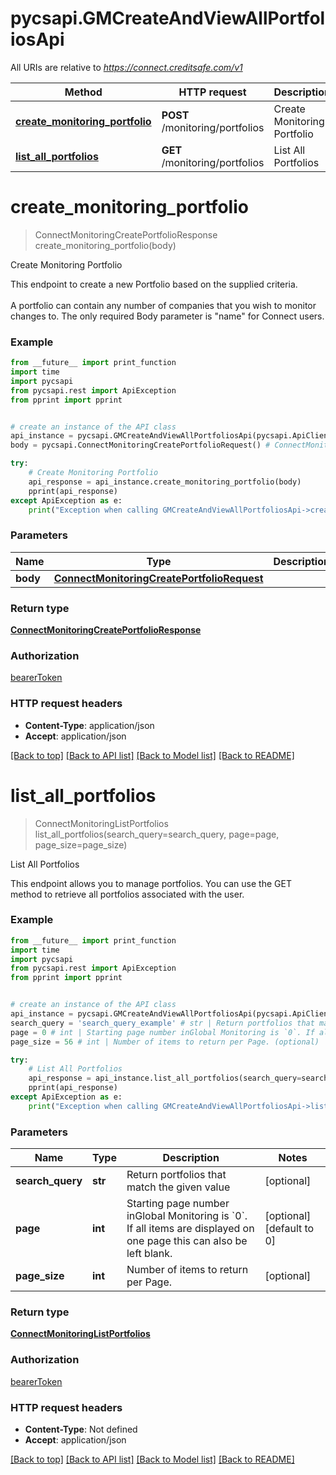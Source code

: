 # pycsapi.GMCreateAndViewAllPortfoliosApi

All URIs are relative to *https://connect.creditsafe.com/v1*

Method | HTTP request | Description
------------- | ------------- | -------------
[**create_monitoring_portfolio**](GMCreateAndViewAllPortfoliosApi.md#create_monitoring_portfolio) | **POST** /monitoring/portfolios | Create Monitoring Portfolio
[**list_all_portfolios**](GMCreateAndViewAllPortfoliosApi.md#list_all_portfolios) | **GET** /monitoring/portfolios | List All Portfolios

# **create_monitoring_portfolio**
> ConnectMonitoringCreatePortfolioResponse create_monitoring_portfolio(body)

Create Monitoring Portfolio

This endpoint to create a new Portfolio based on the supplied criteria.<br><br> A portfolio can contain any number of companies that you wish to monitor changes to. The only required Body parameter is \"name\" for Connect users.

### Example
```python
from __future__ import print_function
import time
import pycsapi
from pycsapi.rest import ApiException
from pprint import pprint


# create an instance of the API class
api_instance = pycsapi.GMCreateAndViewAllPortfoliosApi(pycsapi.ApiClient(configuration))
body = pycsapi.ConnectMonitoringCreatePortfolioRequest() # ConnectMonitoringCreatePortfolioRequest | 

try:
    # Create Monitoring Portfolio
    api_response = api_instance.create_monitoring_portfolio(body)
    pprint(api_response)
except ApiException as e:
    print("Exception when calling GMCreateAndViewAllPortfoliosApi->create_monitoring_portfolio: %s\n" % e)
```

### Parameters

Name | Type | Description  | Notes
------------- | ------------- | ------------- | -------------
 **body** | [**ConnectMonitoringCreatePortfolioRequest**](ConnectMonitoringCreatePortfolioRequest.md)|  | 

### Return type

[**ConnectMonitoringCreatePortfolioResponse**](ConnectMonitoringCreatePortfolioResponse.md)

### Authorization

[bearerToken](../README.md#bearerToken)

### HTTP request headers

 - **Content-Type**: application/json
 - **Accept**: application/json

[[Back to top]](#) [[Back to API list]](../README.md#documentation-for-api-endpoints) [[Back to Model list]](../README.md#documentation-for-models) [[Back to README]](../README.md)

# **list_all_portfolios**
> ConnectMonitoringListPortfolios list_all_portfolios(search_query=search_query, page=page, page_size=page_size)

List All Portfolios

This endpoint allows you to manage portfolios. You can use the GET method to retrieve all portfolios associated with the user.

### Example
```python
from __future__ import print_function
import time
import pycsapi
from pycsapi.rest import ApiException
from pprint import pprint


# create an instance of the API class
api_instance = pycsapi.GMCreateAndViewAllPortfoliosApi(pycsapi.ApiClient(configuration))
search_query = 'search_query_example' # str | Return portfolios that match the given value (optional)
page = 0 # int | Starting page number inGlobal Monitoring is `0`. If all items are displayed on one page this can also be left blank. (optional) (default to 0)
page_size = 56 # int | Number of items to return per Page. (optional)

try:
    # List All Portfolios
    api_response = api_instance.list_all_portfolios(search_query=search_query, page=page, page_size=page_size)
    pprint(api_response)
except ApiException as e:
    print("Exception when calling GMCreateAndViewAllPortfoliosApi->list_all_portfolios: %s\n" % e)
```

### Parameters

Name | Type | Description  | Notes
------------- | ------------- | ------------- | -------------
 **search_query** | **str**| Return portfolios that match the given value | [optional] 
 **page** | **int**| Starting page number inGlobal Monitoring is &#x60;0&#x60;. If all items are displayed on one page this can also be left blank. | [optional] [default to 0]
 **page_size** | **int**| Number of items to return per Page. | [optional] 

### Return type

[**ConnectMonitoringListPortfolios**](ConnectMonitoringListPortfolios.md)

### Authorization

[bearerToken](../README.md#bearerToken)

### HTTP request headers

 - **Content-Type**: Not defined
 - **Accept**: application/json

[[Back to top]](#) [[Back to API list]](../README.md#documentation-for-api-endpoints) [[Back to Model list]](../README.md#documentation-for-models) [[Back to README]](../README.md)

